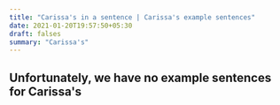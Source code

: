 ```yaml
---
title: "Carissa's in a sentence | Carissa's example sentences"
date: 2021-01-20T19:57:50+05:30
draft: falses
summary: "Carissa's"
---
```

## Unfortunately, we have no example sentences for Carissa's                 
